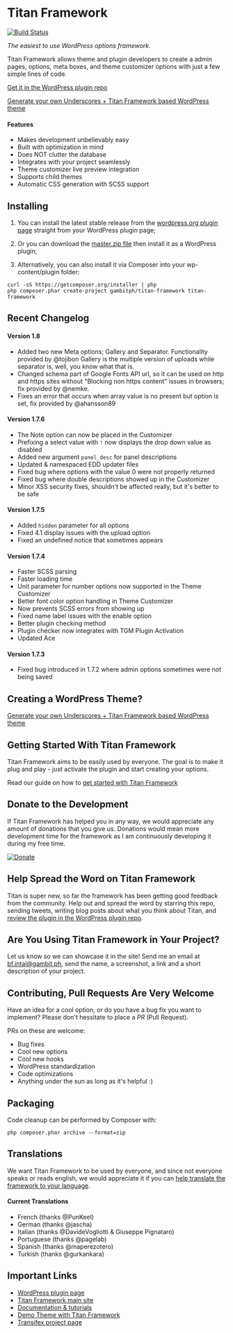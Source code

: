 Titan Framework
=======

[![Build Status](https://travis-ci.org/gambitph/Titan-Framework.svg?branch=master)](https://travis-ci.org/gambitph/Titan-Framework)

*The easiest to use WordPress options framework.*

Titan Framework allows theme and plugin developers to create a admin pages, options, meta boxes, and theme customizer options with just a few simple lines of code.

[Get it in the WordPress plugin repo](https://wordpress.org/plugins/titan-framework/)

[Generate your own Underscores + Titan Framework based WordPress theme](http://www.titanframework.net)

#### Features
* Makes development unbelievably easy
* Built with optimization in mind
* Does NOT clutter the database
* Integrates with your project seamlessly
* Theme customizer live preview integration
* Supports child themes
* Automatic CSS generation with SCSS support

## Installing

1. You can install the latest stable release from the [wordpress.org plugin page](https://wordpress.org/plugins/titan-framework/) straight from your WordPress plugin page;

2. Or you can download the [master.zip file](https://github.com/gambitph/Titan-Framework/archive/master.zip) then install it as a WordPress plugin;

3. Alternatively, you can also install it via Composer into your wp-content/plugin folder:

```
curl -sS https://getcomposer.org/installer | php
php composer.phar create-project gambitph/titan-framework titan-framework
```

## Recent Changelog

#### Version 1.8
* Added two new Meta options; Gallery and Separator. Functionality provided by @tojibon
  Gallery is the multiple version of uploads while separator is, well, you know what that is.
* Changed schema part of Google Fonts API url, so it can be used on http and https sites without "Blocking non https content" issues in browsers; fix provided by @nemke.
* Fixes an error that occurs when array value is no present but option is set, fix provided by @ahansson89  

#### Version 1.7.6
* The Note option can now be placed in the Customizer
* Prefixing a select value with `!` now displays the drop down value as disabled
* Added new argument `panel_desc` for panel descriptions
* Updated & namespaced EDD updater files
* Fixed bug where options with the value 0 were not properly returned
* Fixed bug where double descriptions showed up in the Customizer
* Minor XSS security fixes, shouldn't be affected really, but it's better to be safe

#### Version 1.7.5
* Added `hidden` parameter for all options
* Fixed 4.1 display issues with the upload option
* Fixed an undefined notice that sometimes appears

#### Version 1.7.4
* Faster SCSS parsing
* Faster loading time
* Unit parameter for number options now supported in the Theme Customizer
* Better font color option handling in Theme Customizer
* Now prevents SCSS errors from showing up
* Fixed name label issues with the enable option
* Better plugin checking method
* Plugin checker now integrates with TGM Plugin Activation
* Updated Ace

#### Version 1.7.3
* Fixed bug introduced in 1.7.2 where admin options sometimes were not being saved

## Creating a WordPress Theme?

[Generate your own Underscores + Titan Framework based WordPress theme](http://www.titanframework.net)

## Getting Started With Titan Framework

Titan Framework aims to be easily used by everyone. The goal is to make it plug and play - just activate the plugin and start creating your options.

Read our guide on how to [get started with Titan Framework](http://wordpress.org/plugins/titan-framework/)


## Donate to the Development

If Titan Framework has helped you in any way, we would appreciate any amount of donations that you give us. Donations would mean more development time for the framework as I am continuously developing it during my free time.

[![Donate](https://www.paypalobjects.com/en_US/i/btn/btn_donateCC_LG.gif)](https://www.paypal.com/cgi-bin/webscr?cmd=_s-xclick&hosted_button_id=9X7HJBGJ37VH6)


## Help Spread the Word on Titan Framework

Titan is super new, so far the framework has been getting good feedback from the community. Help out and spread the word by starring this repo, sending tweets, writing blog posts about what you think about Titan, and [review the plugin in the WordPress plugin repo](http://wordpress.org/support/view/plugin-reviews/titan-framework).


## Are You Using Titan Framework in Your Project?

Let us know so we can showcase it in the site! Send me an email at bf.intal@gambit.ph, send the name, a screenshot, a link and a short description of your project.


## Contributing, Pull Requests Are Very Welcome

Have an idea for a cool option, or do you have a bug fix you want to implement? Please don't hessitate to place a *PR* (Pull Request).

PRs on these are welcome:
* Bug fixes
* Cool new options
* Cool new hooks
* WordPress standardization
* Code optimizations
* Anything under the sun as long as it's helpful :)


## Packaging

Code cleanup can be performed by Composer with:

```
php composer.phar archive --format=zip
```

## Translations

We want Titan Framework to be used by everyone, and since not everyone speaks or reads english, we would appreciate it if you can [help translate the framework to your language](https://www.transifex.com/projects/p/titan-framework/).

#### Current Translations
* French (thanks @PunKeel)
* German (thanks @jascha)
* Italian (thanks @DavideVogliotti & Giuseppe Pignataro)
* Portuguese (thanks @pagelab)
* Spanish (thanks @maperezotero)
* Turkish (thanks @gurkankara)

## Important Links

* [WordPress plugin page](http://wordpress.org/plugins/titan-framework/)
* [Titan Framework main site](http://www.titanframework.net)
* [Documentation & tutorials](http://www.titanframework.net/docs)
* [Demo Theme with Titan Framework](https://github.com/gambitph/Titan-Framework-Demo-Theme)
* [Transifex project page](https://www.transifex.com/projects/p/titan-framework/)






